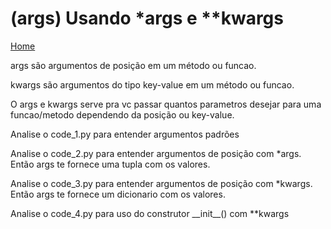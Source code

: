 # (args) Usando *args e **kwargs
[Home](../readme.md)

args são argumentos de posição em um método ou funcao.

kwargs são argumentos do tipo key-value em um método ou funcao.

O args e kwargs serve pra vc passar quantos parametros desejar para uma funcao/metodo dependendo da posição ou key-value.

Analise o code_1.py para entender argumentos padrões

Analise o code_2.py para entender argumentos de posição com *args. Então args te fornece uma tupla com os valores.

Analise o code_3.py para entender argumentos de posição com *kwargs. Então args te fornece um dicionario com os valores.

Analise o code_4.py para uso do construtor \_\_init\_\_() com **kwargs



